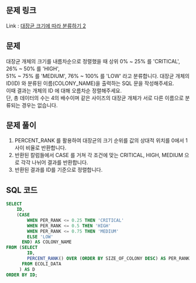 ## 문제 링크

Link : [대장균 크기에 따라 분류하기 2](https://school.programmers.co.kr/learn/courses/30/lessons/301649)

## 문제

대장균 개체의 크기를 내름차순으로 정렬했을 때 상위 0% ~ 25% 를 'CRITICAL', 26% ~ 50% 를 'HIGH', </br>
51% ~ 75% 를 'MEDIUM', 76% ~ 100% 를 'LOW' 라고 분류합니다. 대장균 개체의 ID(ID) 와 분류된 이름(COLONY_NAME)을 출력하는 SQL 문을 작성해주세요. </br>
이때 결과는 개체의 ID 에 대해 오름차순 정렬해주세요. </br>
단, 총 데이터의 수는 4의 배수이며 같은 사이즈의 대장균 개체가 서로 다른 이름으로 분류되는 경우는 없습니다.

## 문제 풀이

1. PERCENT_RANK 를 활용하여 대장균의 크기 순위를 값의 상대적 위치를 0에서 1 사이 비율로 반환합니다.
2. 반환된 칼럼들에서 CASE 를 거쳐 각 조건에 맞는 CRITICAL, HIGH, MEDIUM 으로 각각 나뉘어 결과를 반환합니다.
3. 반환된 결과를 ID를 기준으로 정렬합니다.

## SQL 코드

```sql
SELECT
    ID,
    (CASE 
        WHEN PER_RANK <= 0.25 THEN 'CRITICAL'
        WHEN PER_RANK <= 0.5 THEN 'HIGH'
        WHEN PER_RANK <= 0.75 THEN 'MEDIUM'
        ELSE 'LOW'
      END) AS COLONY_NAME
FROM (SELECT 
        ID,
        PERCENT_RANK() OVER (ORDER BY SIZE_OF_COLONY DESC) AS PER_RANK
      FROM ECOLI_DATA
     ) AS D
ORDER BY ID;
```